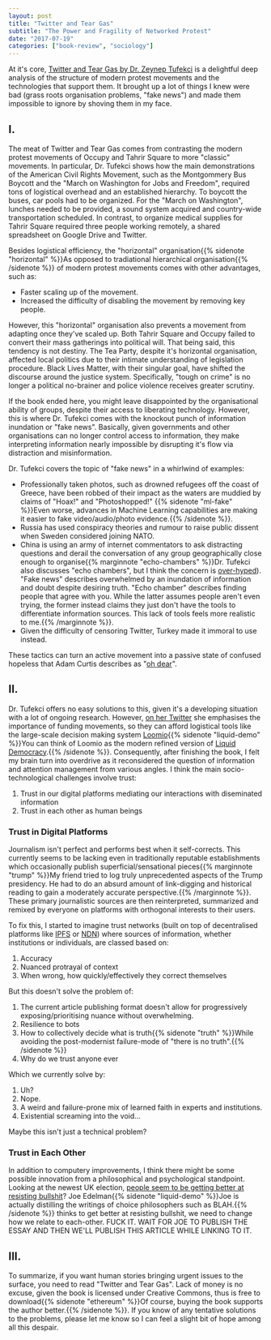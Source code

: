 ```yaml
---
layout: post
title: "Twitter and Tear Gas"
subtitle: "The Power and Fragility of Networked Protest"
date: "2017-07-19"
categories: ["book-review", "sociology"]
---
```


At it's core, [Twitter and Tear Gas by Dr. Zeynep Tufekci](https://www.twitterandteargas.org/) is a delightful deep analysis of the structure of modern protest movements and the technologies that support them. It brought up a lot of things I knew were bad (grass roots organisation problems, "fake news") and made them impossible to ignore by shoving them in my face.

## I.

The meat of Twitter and Tear Gas comes from contrasting the modern protest movements of Occupy and Tahrir Square to more "classic" movements. In particular, Dr. Tufekci shows how the main demonstrations of the American Civil Rights Movement, such as the Montgommery Bus Boycott and the "March on Washington for Jobs and Freedom", required tons of logistical overhead and an established hierarchy. To boycott the buses, car pools had to be organized. For the "March on Washington", lunches needed to be provided, a sound system acquired and country-wide transportation scheduled. In contrast, to organize medical supplies for Tahrir Square required three people working remotely, a shared spreadsheet on Google Drive and Twitter.

Besides logistical efficiency, the "horizontal" organisation{{% sidenote "horizontal" %}}As opposed to tradiational hierarchical organisation{{% /sidenote %}} of modern protest movements comes with other advantages, such as:

- Faster scaling up of the movement.
- Increased the difficulty of disabling the movement by removing key people.

However, this "horizontal" organisation also prevents a movement from adapting once they've scaled up. Both Tahrir Square and Occupy failed to convert their mass gatherings into political will. That being said, this tendency is not destiny. The Tea Party, despite it's horizontal organisation, affected local politics due to their intimate understanding of legislation procedure. Black Lives Matter, with their singular goal, have shifted the discourse around the justice system. Specifically, "tough on crime" is no longer a political no-brainer and police violence receives greater scrutiny.

If the book ended here, you might leave disappointed by the organisational ability of groups, despite their access to liberating technology. However, this is where Dr. Tufekci comes with the knockout punch of information inundation or "fake news". Basically, given governments and other organisations can no longer control access to information, they make interpreting information nearly impossible by disrupting it's flow via distraction and misinformation.


Dr. Tufekci covers the topic of "fake news" in a whirlwind of examples:

- Professionally taken photos, such as drowned refugees off the coast of Greece, have been robbed of their impact as the waters are muddied by claims of "Hoax!" and "Photoshopped!" {{% sidenote "ml-fake" %}}Even worse, advances in Machine Learning capabilities are making it easier to fake video/audio/photo evidence.{{% /sidenote %}}.
- Russia has used conspiracy theories and rumour to raise public dissent when Sweden considered joining NATO.
- China is using an army of internet commentators to ask distracting questions and derail the conversation of any group geographically close enough to organise{{% marginnote "echo-chambers" %}}Dr. Tufekci also discusses "echo chambers", but I think the concern is [over-hyped](https//cogsci.stackexchange.com/q/17364/4397)). "Fake news" describes overwhelmed by an inundation of information and doubt despite desiring truth. "Echo chamber" describes finding people that agree with you. While the latter assumes people aren't even trying, the former instead claims they just don't have the tools to differentiate information sources. This lack of tools feels more realistic to me.{{% /marginnote %}}.
- Given the difficulty of censoring Twitter, Turkey made it immoral to use instead.

These tactics can turn an active movement into a passive state of confused hopeless that Adam Curtis describes as "[oh dear](https://www.youtube.com/watch?v=wcy8uLjRHPM)".


## II.

Dr. Tufekci offers no easy solutions to this, given it's a developing situation with a lot of ongoing research. However, [on her Twitter](https://twitter.com/zeynep/status/877369286074826752) she emphasises the importance of funding movements, so they can afford logistical tools like the large-scale decision making system [Loomio](https://www.loomio.org/){{% sidenote "liquid-demo" %}}You can think of Loomio as the modern refined version of [Liquid Democracy](https://uniteddiversity.coop/2013/07/19/liquid-democracy-is-not-delegative-democracy/).{{% /sidenote %}}. Consequently, after finishing the book, I felt my brain turn into overdrive as it reconsidered the question of information and attention management from various angles. I think the main socio-technological challenges involve trust:

1. Trust in our digital platforms mediating our interactions with diseminated information
2. Trust in each other as human beings

### Trust in Digital Platforms

Journalism isn't perfect and performs best when it self-corrects. This currently seems to be lacking even in traditionally reputable establishments which occasionally publish superficial/sensational pieces{{% marginnote "trump" %}}My friend tried to log truly unprecedented aspects of the Trump presidency. He had to do an absurd amount of link-digging and historical reading to gain a moderately accurate perspective.{{% /marginnote %}}. These primary journalistic sources are then reinterpreted, summarized and remixed by everyone on platforms with orthogonal interests to their users.

To fix this, I started to imagine trust networks (built on top of decentralised platforms like [IPFS](https://ipfs.io/) or [NDN](https://named-data.net/project/execsummary/)) where sources of information, whether institutions or individuals, are classed based on:

1. Accuracy
2. Nuanced protrayal of context
2. When wrong, how quickly/effectively they correct themselves

But this doesn't solve the problem of:

1. The current article publishing format doesn't allow for progressively exposing/prioritising nuance without overwhelming.
2. Resilience to bots
3. How to collectively decide what is truth{{% sidenote "truth" %}}While avoiding the post-modernist failure-mode of "there is no truth".{{% /sidenote %}}
4. Why do we trust anyone ever

Which we currently solve by:

1. Uh?
2. Nope.
3. A weird and failure-prone mix of learned faith in experts and institutions.
4. Existential screaming into the void...

Maybe this isn't just a technical problem?

### Trust in Each Other

In addition to computery improvements, I think there might be some possible innovation from a philosophical and psychological standpoint. Looking at the newest UK election, [people seem to be getting better at resisting bullshit](https://boingboing.net/2017/06/11/attention-snakeoil.html)? Joe Edelman{{% sidenote "liquid-demo" %}}Joe is actually distilling the writings of choice philosophers such as BLAH.{{% /sidenote %}} thinks to get better at resisting bullshit, we need to change how we relate to each-other. FUCK IT. WAIT FOR JOE TO PUBLISH THE ESSAY AND THEN WE'LL PUBLISH THIS ARTICLE WHILE LINKING TO IT.

## III.

To summarize, if you want human stories bringing urgent issues to the surface, you need to read "Twitter and Tear Gas". Lack of money is no excuse, given the book is licensed under Creative Commons, thus is free to download{{% sidenote "ethereum" %}}Of course, buying the book supports the author better.{{% /sidenote %}}. If you know of any tentative solutions to the problems, please let me know so I can feel a slight bit of hope among all this despair.
